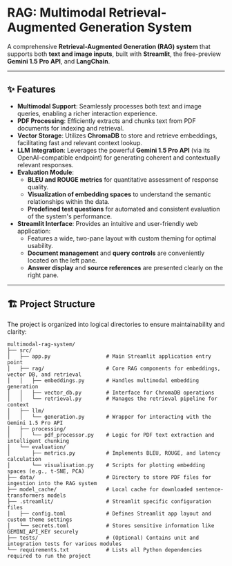 # RAG: Multimodal Retrieval-Augmented Generation System

A comprehensive **Retrieval-Augmented Generation (RAG) system** that supports both **text and image inputs**, built with **Streamlit**, the free-preview **Gemini 1.5 Pro API**, and **LangChain**.

---

## ✨ Features

* **Multimodal Support**: Seamlessly processes both text and image queries, enabling a richer interaction experience.
* **PDF Processing**: Efficiently extracts and chunks text from PDF documents for indexing and retrieval.
* **Vector Storage**: Utilizes **ChromaDB** to store and retrieve embeddings, facilitating fast and relevant context lookup.
* **LLM Integration**: Leverages the powerful **Gemini 1.5 Pro API** (via its OpenAI-compatible endpoint) for generating coherent and contextually relevant responses.
* **Evaluation Module**:
    * **BLEU and ROUGE metrics** for quantitative assessment of response quality.
    * **Visualization of embedding spaces** to understand the semantic relationships within the data.
    * **Predefined test questions** for automated and consistent evaluation of the system's performance.
* **Streamlit Interface**: Provides an intuitive and user-friendly web application:
    * Features a wide, two-pane layout with custom theming for optimal usability.
    * **Document management** and **query controls** are conveniently located on the left pane.
    * **Answer display** and **source references** are presented clearly on the right pane.

---

## 🏗️ Project Structure

The project is organized into logical directories to ensure maintainability and clarity:

```text
multimodal-rag-system/
├── src/
│   ├── app.py                  # Main Streamlit application entry point
│   ├── rag/                    # Core RAG components for embeddings, vector DB, and retrieval
│   │   ├── embeddings.py       # Handles multimodal embedding generation
│   │   ├── vector_db.py        # Interface for ChromaDB operations
│   │   └── retrieval.py        # Manages the retrieval pipeline for context
│   ├── llm/
│   │   └── generation.py       # Wrapper for interacting with the Gemini 1.5 Pro API
│   ├── processing/
│   │   └── pdf_processor.py    # Logic for PDF text extraction and intelligent chunking
│   └── evaluation/
│       ├── metrics.py          # Implements BLEU, ROUGE, and latency calculation
│       └── visualisation.py    # Scripts for plotting embedding spaces (e.g., t-SNE, PCA)
├── data/                       # Directory to store PDF files for ingestion into the RAG system
├── model_cache/                # Local cache for downloaded sentence-transformers models
├── .streamlit/                 # Streamlit specific configuration files
│   ├── config.toml             # Defines Streamlit app layout and custom theme settings
│   └── secrets.toml            # Stores sensitive information like GEMINI_API_KEY securely
├── tests/                      # (Optional) Contains unit and integration tests for various modules
└── requirements.txt            # Lists all Python dependencies required to run the project
